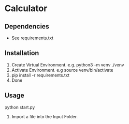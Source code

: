 # Calculator


## Dependencies

- See requirements.txt

## Installation
1. Create Virtual Environment. e.g. python3 -m venv ./venv
2. Activate Environment. e.g source venv/bin/activate
3. pip install -r requirements.txt
4. Done



## Usage

python start.py

1. Import a file into the Input Folder.
